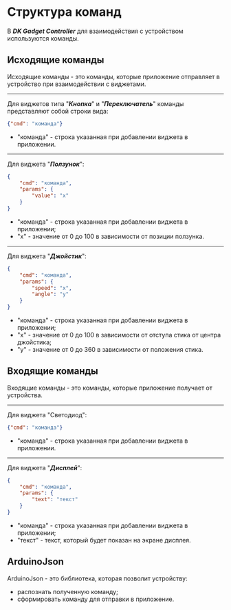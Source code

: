 # Структура команд

В ***DK Gadget Controller*** для взаимодействия с устройством используются команды.

## Исходящие команды 

Исходящие команды - это команды, которые приложение отправляет в устройство при взаимодействии с виджетами. 

***
 
Для виджетов типа "***Кнопка***" и "***Переключатель***" команды представляют собой строки вида:
```json
{"cmd": "команда"}
```
* "команда" - строка указанная при добавлении виджета в приложении.

***

Для виджета "***Ползунок***":
```json
{
    "cmd": "команда",
    "params": {
        "value": "x"    
    }
}
```
* "команда" - строка указанная при добавлении виджета в приложении;
* "x" - значение от 0 до 100 в зависимости от позиции ползунка.

***

Для виджета "***Джойстик***":
```json
{
    "cmd": "команда",
    "params": {
        "speed": "x",
        "angle": "y"   
    }
}
```
* "команда" - строка указанная при добавлении виджета в приложении;
* "x" - значение от 0 до 100 в зависимости от отступа стика от центра джойстика;
* "y" - значение от 0 до 360 в зависимости от положения стика.

## Входящие команды

Входящие команды - это команды, которые приложение получает от устройства.

***
 
Для виджета "Светодиод":
```json
{"cmd": "команда"}
```
* "команда" - строка указанная при добавлении виджета в приложении.

***

Для виджета "***Дисплей***":
```json
{
    "cmd": "команда",
    "params": {
        "text": "текст"    
    }
}
```
* "команда" - строка указанная при добавлении виджета в приложении;
* "текст" - текст, который будет показан на экране дисплея.

## ArduinoJson

ArduinoJson - это библиотека, которая позволит устройству:
* распознать полученную команду;
* сформировать команду для отправки в приложение.
